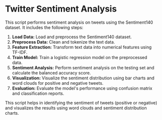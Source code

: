 # Twitter Sentiment Analysis
This script performs sentiment analysis on tweets using the Sentiment140 dataset. It includes the following steps:

1. **Load Data:** Load and preprocess the Sentiment140 dataset.
2. **Preprocess Data:** Clean and tokenize the text data.
3. **Feature Extraction:** Transform text data into numerical features using TF-IDF.
4. **Train Model:** Train a logistic regression model on the preprocessed data.
5. **Sentiment Analysis:** Perform sentiment analysis on the testing set and calculate the balanced accuracy score.
6. **Visualization:** Visualize the sentiment distribution using bar charts and word clouds for positive and negative tweets.
7. **Evaluation:** Evaluate the model's performance using confusion matrix and classification reports.

This script helps in identifying the sentiment of tweets (positive or negative) and visualizes the results using word clouds and sentiment distribution charts.






